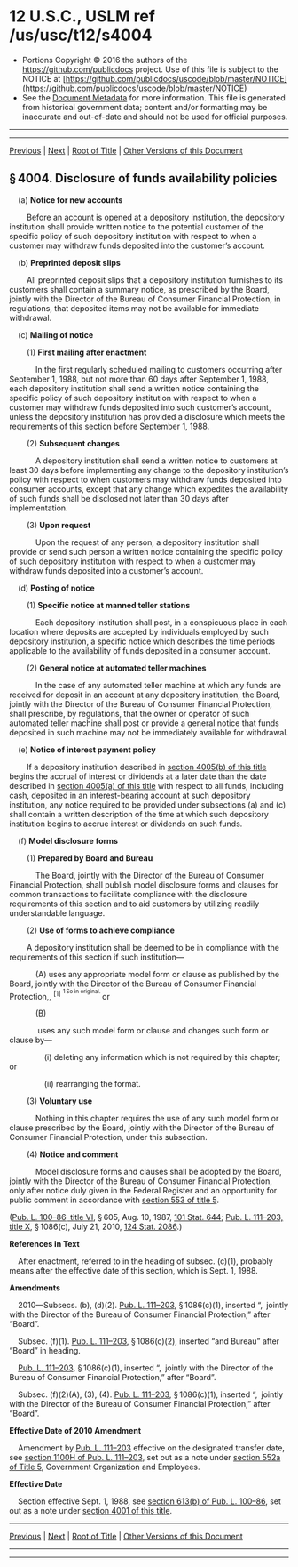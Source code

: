---
---

# 12 U.S.C., USLM ref /us/usc/t12/s4004

* Portions Copyright © 2016 the authors of the https://github.com/publicdocs project.
  Use of this file is subject to the NOTICE at [https://github.com/publicdocs/uscode/blob/master/NOTICE](https://github.com/publicdocs/uscode/blob/master/NOTICE)
* See the [Document Metadata](././../../../..//README.md) for more information.
  This file is generated from historical government data; content and/or formatting may be inaccurate and out-of-date and should not be used for official purposes.

----------
----------

[Previous](./../../../..//us/usc/t12/ch41/m__us_usc_t12_s4003.md) | [Next](./../../../..//us/usc/t12/ch41/m__us_usc_t12_s4005.md) | [Root of Title](./../../../../) | [Other Versions of this Document](https://publicdocs.github.io/go/links?ns=uslm&ref=%2Fus%2Fusc%2Ft12%2Fs4004)

## § 4004. Disclosure of funds availability policies

    (a) __Notice for new accounts__ 

        Before an account is opened at a depository institution, the depository institution shall provide written notice to the potential customer of the specific policy of such depository institution with respect to when a customer may withdraw funds deposited into the customer’s account.

    (b) __Preprinted deposit slips__ 

        All preprinted deposit slips that a depository institution furnishes to its customers shall contain a summary notice, as prescribed by the Board, jointly with the Director of the Bureau of Consumer Financial Protection, in regulations, that deposited items may not be available for immediate withdrawal.

    (c) __Mailing of notice__ 

        (1) __First mailing after enactment__ 

            In the first regularly scheduled mailing to customers occurring after September 1, 1988, but not more than 60 days after September 1, 1988, each depository institution shall send a written notice containing the specific policy of such depository institution with respect to when a customer may withdraw funds deposited into such customer’s account, unless the depository institution has provided a disclosure which meets the requirements of this section before September 1, 1988.

        (2) __Subsequent changes__ 

            A depository institution shall send a written notice to customers at least 30 days before implementing any change to the depository institution’s policy with respect to when customers may withdraw funds deposited into consumer accounts, except that any change which expedites the availability of such funds shall be disclosed not later than 30 days after implementation.

        (3) __Upon request__ 

            Upon the request of any person, a depository institution shall provide or send such person a written notice containing the specific policy of such depository institution with respect to when a customer may withdraw funds deposited into a customer’s account.

    (d) __Posting of notice__ 

        (1) __Specific notice at manned teller stations__ 

            Each depository institution shall post, in a conspicuous place in each location where deposits are accepted by individuals employed by such depository institution, a specific notice which describes the time periods applicable to the availability of funds deposited in a consumer account.

        (2) __General notice at automated teller machines__ 

            In the case of any automated teller machine at which any funds are received for deposit in an account at any depository institution, the Board, jointly with the Director of the Bureau of Consumer Financial Protection, shall prescribe, by regulations, that the owner or operator of such automated teller machine shall post or provide a general notice that funds deposited in such machine may not be immediately available for withdrawal.

    (e) __Notice of interest payment policy__ 

        If a depository institution described in [section 4005(b) of this title][/us/usc/t12/s4005/b] begins the accrual of interest or dividends at a later date than the date described in [section 4005(a) of this title][/us/usc/t12/s4005/a] with respect to all funds, including cash, deposited in an interest-bearing account at such depository institution, any notice required to be provided under subsections (a) and (c) shall contain a written description of the time at which such depository institution begins to accrue interest or dividends on such funds.

    (f) __Model disclosure forms__ 

        (1) __Prepared by Board and Bureau__ 

            The Board, jointly with the Director of the Bureau of Consumer Financial Protection, shall publish model disclosure forms and clauses for common transactions to facilitate compliance with the disclosure requirements of this section and to aid customers by utilizing readily understandable language.

        (2) __Use of forms to achieve compliance__ 

        A depository institution shall be deemed to be in compliance with the requirements of this section if such institution—

            (A) uses any appropriate model form or clause as published by the Board, jointly with the Director of the Bureau of Consumer Financial Protection,, <sup>\[1\]</sup>  <sup><sup> 1 So in original. </sup></sup>  or

            (B)

             uses any such model form or clause and changes such form or clause by—

                (i) deleting any information which is not required by this chapter; or

                (ii) rearranging the format.

        (3) __Voluntary use__ 

            Nothing in this chapter requires the use of any such model form or clause prescribed by the Board, jointly with the Director of the Bureau of Consumer Financial Protection, under this subsection.

        (4) __Notice and comment__ 

            Model disclosure forms and clauses shall be adopted by the Board, jointly with the Director of the Bureau of Consumer Financial Protection, only after notice duly given in the Federal Register and an opportunity for public comment in accordance with [section 553 of title 5][/us/usc/t5/s553].

([Pub. L. 100–86, title VI][/us/pl/100/86/tVI], § 605, Aug. 10, 1987, [101 Stat. 644][/us/stat/101/644]; [Pub. L. 111–203, title X][/us/pl/111/203/tX], § 1086(c), July 21, 2010, [124 Stat. 2086][/us/stat/124/2086].)

 __References in Text__ 

    After enactment, referred to in the heading of subsec. (c)(1), probably means after the effective date of this section, which is Sept. 1, 1988.

 __Amendments__ 

    2010—Subsecs. (b), (d)(2). [Pub. L. 111–203][/us/pl/111/203], § 1086(c)(1), inserted “, jointly with the Director of the Bureau of Consumer Financial Protection,” after “Board”.

    Subsec. (f)(1). [Pub. L. 111–203][/us/pl/111/203], § 1086(c)(2), inserted “and Bureau” after “Board” in heading.

    [Pub. L. 111–203][/us/pl/111/203], § 1086(c)(1), inserted “, jointly with the Director of the Bureau of Consumer Financial Protection,” after “Board”.

    Subsec. (f)(2)(A), (3), (4). [Pub. L. 111–203][/us/pl/111/203], § 1086(c)(1), inserted “, jointly with the Director of the Bureau of Consumer Financial Protection,” after “Board”.

 __Effective Date of 2010 Amendment__ 

    Amendment by [Pub. L. 111–203][/us/pl/111/203] effective on the designated transfer date, see [section 1100H of Pub. L. 111–203][/us/pl/111/203/s1100H], set out as a note under [section 552a of Title 5][/us/usc/t5/s552a], Government Organization and Employees.

 __Effective Date__ 

    Section effective Sept. 1, 1988, see [section 613(b) of Pub. L. 100–86][/us/pl/100/86/s613/b], set out as a note under [section 4001 of this title][/us/usc/t12/s4001].

----------

[Previous](./../../../..//us/usc/t12/ch41/m__us_usc_t12_s4003.md) | [Next](./../../../..//us/usc/t12/ch41/m__us_usc_t12_s4005.md) | [Root of Title](./../../../../) | [Other Versions of this Document](https://publicdocs.github.io/go/links?ns=uslm&ref=%2Fus%2Fusc%2Ft12%2Fs4004)

----------
----------

[/us/usc/t12/s4005/b]: https://publicdocs.github.io/go/links?ns=uslm&ref=%2Fus%2Fusc%2Ft12%2Fs4005%2Fb
[/us/usc/t12/s4005/a]: https://publicdocs.github.io/go/links?ns=uslm&ref=%2Fus%2Fusc%2Ft12%2Fs4005%2Fa
[/us/usc/t5/s553]: https://publicdocs.github.io/go/links?ns=uslm&ref=%2Fus%2Fusc%2Ft5%2Fs553
[/us/pl/100/86/tVI]: https://publicdocs.github.io/go/links?ns=uslm&ref=%2Fus%2Fpl%2F100%2F86%2FtVI
[/us/stat/101/644]: https://publicdocs.github.io/go/links?ns=uslm&ref=%2Fus%2Fstat%2F101%2F644
[/us/pl/111/203/tX]: https://publicdocs.github.io/go/links?ns=uslm&ref=%2Fus%2Fpl%2F111%2F203%2FtX
[/us/stat/124/2086]: https://publicdocs.github.io/go/links?ns=uslm&ref=%2Fus%2Fstat%2F124%2F2086
[/us/pl/111/203]: https://publicdocs.github.io/go/links?ns=uslm&ref=%2Fus%2Fpl%2F111%2F203
[/us/pl/111/203]: https://publicdocs.github.io/go/links?ns=uslm&ref=%2Fus%2Fpl%2F111%2F203
[/us/pl/111/203]: https://publicdocs.github.io/go/links?ns=uslm&ref=%2Fus%2Fpl%2F111%2F203
[/us/pl/111/203]: https://publicdocs.github.io/go/links?ns=uslm&ref=%2Fus%2Fpl%2F111%2F203
[/us/pl/111/203]: https://publicdocs.github.io/go/links?ns=uslm&ref=%2Fus%2Fpl%2F111%2F203
[/us/pl/111/203/s1100H]: https://publicdocs.github.io/go/links?ns=uslm&ref=%2Fus%2Fpl%2F111%2F203%2Fs1100H
[/us/usc/t5/s552a]: https://publicdocs.github.io/go/links?ns=uslm&ref=%2Fus%2Fusc%2Ft5%2Fs552a
[/us/pl/100/86/s613/b]: https://publicdocs.github.io/go/links?ns=uslm&ref=%2Fus%2Fpl%2F100%2F86%2Fs613%2Fb
[/us/usc/t12/s4001]: https://publicdocs.github.io/go/links?ns=uslm&ref=%2Fus%2Fusc%2Ft12%2Fs4001


